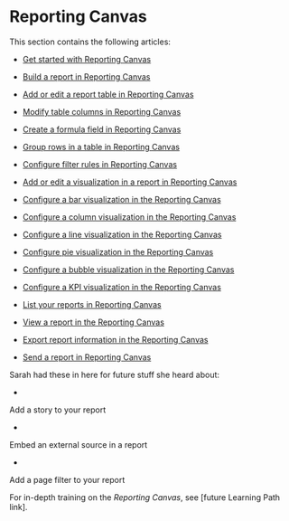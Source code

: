 

# Reporting Canvas

This section contains the following articles:

* [Get started with Reporting Canvas](../../reports-and-dashboards/new-reporting-experience/get-started-reports.md) 
* [Build a report in Reporting Canvas](../../reports-and-dashboards/new-reporting-experience/build-report.md) 
* [Add or edit a report table in Reporting Canvas](../../reports-and-dashboards/new-reporting-experience/add-or-edit-report-table.md) 
* [Modify table columns in Reporting Canvas](../../reports-and-dashboards/new-reporting-experience/modify-columns-table.md) 
* [Create a formula field in Reporting Canvas](../../reports-and-dashboards/new-reporting-experience/create-formula-field.md) 
* [Group rows in a table in Reporting Canvas](../../reports-and-dashboards/new-reporting-experience/group-rows-in-table.md) 
* [Configure filter rules in Reporting Canvas](../../reports-and-dashboards/new-reporting-experience/configure-filter-rules-for-table.md) 
* [Add or edit a visualization in a report in Reporting Canvas](../../reports-and-dashboards/new-reporting-experience/add-or-edit-report-visualization.md) 
* [Configure a bar visualization in the Reporting Canvas](../../reports-and-dashboards/new-reporting-experience/configure-bar-visualization.md) 
* [Configure a column visualization in the Reporting Canvas](../../reports-and-dashboards/new-reporting-experience/configure-column-visualization.md)

  <!--
  <li data-mc-conditions="QuicksilverOrClassic.Draft mode"> <p><a href="../../reports-and-dashboards/new-reporting-experience/configure-line-visualization.md" class="MCXref xref" xrefformat="{para}">Configure a line visualization in the Reporting Canvas</a> </p> </li>
  -->

* [Configure a line visualization in the Reporting Canvas](../../reports-and-dashboards/new-reporting-experience/configure-line-visualization.md) 
* [Configure pie visualization in the Reporting Canvas](../../reports-and-dashboards/new-reporting-experience/configure-pie-visualization.md)

  <!--
  <li data-mc-conditions="QuicksilverOrClassic.Draft mode"> <p><a href="../../reports-and-dashboards/new-reporting-experience/configure-bubble-visualization.md" class="MCXref xref" xrefformat="{para}">Configure a bubble visualization in the Reporting Canvas</a> </p> </li>
  -->

* [Configure a bubble visualization in the Reporting Canvas](../../reports-and-dashboards/new-reporting-experience/configure-bubble-visualization.md) 
* [Configure a KPI visualization in the Reporting Canvas](../../reports-and-dashboards/new-reporting-experience/configure-kpi-visualization.md) 
* [List your reports in Reporting Canvas](../../reports-and-dashboards/new-reporting-experience/list-your-reports.md) 
* [View a report in the Reporting Canvas](../../reports-and-dashboards/new-reporting-experience/view-report.md) 
* [Export report information in the Reporting Canvas](../../reports-and-dashboards/new-reporting-experience/export-report.md) 
* [Send a report in Reporting Canvas](../../reports-and-dashboards/new-reporting-experience/send-report.md)

<!--
<p style="color: #ff1493;" data-mc-conditions="QuicksilverOrClassic.Draft mode">Sarah had these in here for future stuff she heard about:</p>
-->

Sarah had these in here for future stuff she heard about:

* 

  <!--
  <p data-mc-conditions="QuicksilverOrClassic.Draft mode">Add a story to your report</p>
  -->

  Add a story to your report

* 

  <!--
  <p data-mc-conditions="QuicksilverOrClassic.Draft mode">Embed an external source in a report</p>
  -->

  Embed an external source in a report

* 

  <!--
  <p data-mc-conditions="QuicksilverOrClassic.Draft mode">Add a page filter to your report</p>
  -->

  Add a page filter to your report

<!--
<p data-mc-conditions="QuicksilverOrClassic.Draft mode">For in-depth training on the <em>Reporting Canvas</em>, see [future Learning Path link].</p>
-->

For in-depth training on the *Reporting Canvas*, see [future Learning Path link].
